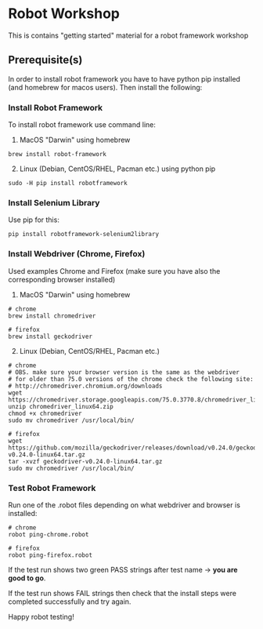 # Robot Workshop
This is contains "getting started" material for a robot framework workshop

## Prerequisite(s)
In order to install robot framework you have to have python pip installed (and homebrew for macos users). Then install the following:

### Install Robot Framework
To install robot framework use command line:

1. MacOS "Darwin" using homebrew 
```
brew install robot-framework
```

2. Linux (Debian, CentOS/RHEL, Pacman etc.) using python pip 
```
sudo -H pip install robotframework
```

### Install Selenium Library
Use pip for this:
```
pip install robotframework-selenium2library
```

### Install Webdriver (Chrome, Firefox)
Used examples Chrome and Firefox (make sure you have also the corresponding browser installed)

1. MacOS "Darwin" using homebrew
```
# chrome
brew install chromedriver

# firefox
brew install geckodriver
```

2. Linux (Debian, CentOS/RHEL, Pacman etc.)
```
# chrome
# OBS. make sure your browser version is the same as the webdriver
# for older than 75.0 versions of the chrome check the following site:
# http://chromedriver.chromium.org/downloads
wget https://chromedriver.storage.googleapis.com/75.0.3770.8/chromedriver_linux64.zip
unzip chromedriver_linux64.zip
chmod +x chromedriver
sudo mv chromedriver /usr/local/bin/

# firefox
wget https://github.com/mozilla/geckodriver/releases/download/v0.24.0/geckodriver-v0.24.0-linux64.tar.gz
tar -xvzf geckodriver-v0.24.0-linux64.tar.gz
sudo mv chromedriver /usr/local/bin/
```

### Test Robot Framework
Run one of the .robot files depending on what webdriver and browser is installed:
```
# chrome
robot ping-chrome.robot

# firefox
robot ping-firefox.robot
```
If the test run shows two green PASS strings after test name -> **you are good to go**.

If the test run shows FAIL strings then check that the install steps were completed successfully and try again.

Happy robot testing!
